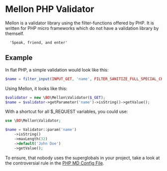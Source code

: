 Mellon PHP Validator
====================

Mellon is a validator library using the filter-functions offered by PHP. It is written for PHP micro frameworks which do not have a validation library by themself.

      'Speak, friend, and enter'


Example
-------

In flat PHP, a simple validation would look like this:

```php
$name = filter_input(INPUT_GET, 'name', FILTER_SANITIZE_FULL_SPECIAL_CHARS);
```
    
Using Mellon, it looks like this:

```php
$validator = new \BO\Mellon\Validator($_GET);
$name = $validator->getParameter('name')->isString()->getValue();
```

With a shortcut for all $_REQUEST variables, you could use:

```php
use \BO\Mellon\Validator;

$name = Validator::param('name')
    ->isString()
    ->maxLength(32)
    ->default('John Doe')
    ->getValue();
```

To ensure, that nobody uses the superglobals in your project, take a look at the controversial rule in the [PHP MD Config File](phpmd.rules.xml). 